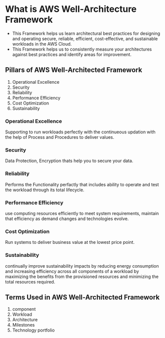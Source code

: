 # What is AWS Well-Architecture Framework
- This Framework helps us learn architectural best practices for designing and operating secure, reliable, efficient, cost-effective, and sustainable workloads in the AWS Cloud.
- This Framework helps us to consistently measure your architectures against best practices and identify areas for improvement.

## Pillars of AWS Well-Architected Framework
1. Operational Excellence
2. Security
3. Reliability
4. Performance Efficiency
5. Cost Optimization
6. Sustainability

### Operational Excellence
Supporting to run workloads perfectly with the continueous updation with the help of Process and Procedures to deliver values.
### Security
Data Protection, Encryption thats help you to secure your data.
### Reliability
Performs the Functionality perfactly that includes ability to operate and test the workload through its total lifecycle.
### Performance Efficiency
use computing resources efficiently to meet system requirements,  maintain that efficiency as demand changes and technologies evolve.
### Cost Optimization
Run systems to deliver business value at the lowest price point.
### Sustainability
continually improve sustainability impacts by reducing energy consumption and increasing efficiency across all components of a workload by maximizing the benefits from the provisioned resources and minimizing the total resources required.


## Terms Used  in AWS Well-Architected Framework
1. component
2. Workload
3. Architecture
4. Milestones 
5. Technology portfolio
